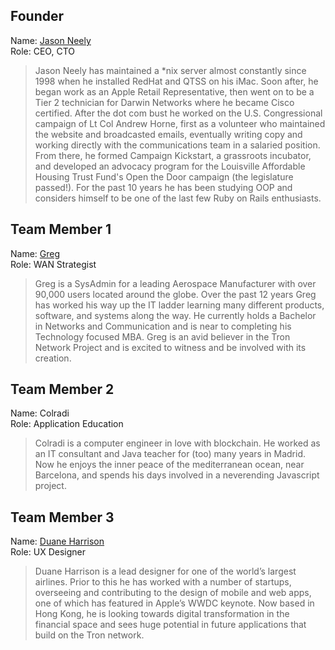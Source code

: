 ## Founder

Name: [Jason Neely](https://github.com/bondibox/community-node/blob/master/sr_application/jason_neely.jpg)  
Role: CEO, CTO

> Jason Neely has maintained a *nix server almost constantly since 1998 when he installed RedHat and QTSS on his iMac. Soon after, he began work as an Apple Retail Representative, then went on to be a Tier 2 technician for Darwin Networks where he became Cisco certified. After the dot com bust he worked on the U.S. Congressional campaign of Lt Col Andrew Horne, first as a volunteer who maintained the website and broadcasted emails, eventually writing copy and working directly with the communications team in a salaried position. From there, he formed Campaign Kickstart, a grassroots incubator, and developed an advocacy program for the Louisville Affordable Housing Trust Fund's Open the Door campaign (the legislature passed!). For the past 10 years he has been studying OOP and considers himself to be one of the last few Ruby on Rails enthusiasts.  


## Team Member 1

Name: [Greg](https://github.com/bondibox/community-node/blob/master/sr_application/greg.jpg)  
Role: WAN Strategist

> Greg is a SysAdmin for a leading Aerospace Manufacturer with over 90,000 users located around the globe. Over the past 12 years Greg has worked his way up the IT ladder learning many different products, software, and systems along the way. He currently holds a Bachelor in Networks and Communication and is near to completing his Technology focused MBA. Greg is an avid believer in the Tron Network Project and is excited to witness and be involved with its creation.



## Team Member 2

Name: Colradi  
Role: Application Education

>  Colradi is a computer engineer in love with blockchain. He worked as an IT consultant and Java teacher for (too) many years in Madrid. Now he enjoys the inner peace of the mediterranean ocean, near Barcelona, and spends his days involved in a neverending Javascript project.

## Team Member 3

Name: [Duane Harrison](https://github.com/bondibox/community-node/blob/master/sr_application/duane_harrison.jpg)  
Role: UX Designer

> Duane Harrison is a lead designer for one of the world’s largest airlines. Prior to this he has worked with a number of startups, overseeing and contributing to the design of mobile and web apps, one of which has featured in Apple’s WWDC keynote. Now based in Hong Kong, he is looking towards digital transformation in the financial space and sees huge potential in future applications that build on the Tron network.
